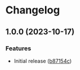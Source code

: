 # Changelog

## 1.0.0 (2023-10-17)


### Features

* Initial release ([b87154c](https://github.com/tiretdubas/tiretdubas.com/commit/b87154c23cb3201d04acc1644a1f3f3fda4382b3))
